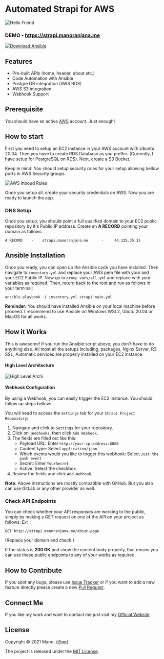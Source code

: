  # Automated Strapi for AWS

![Hello Friend](https://res.cloudinary.com/manoranjana-me/image/upload/v1615094975/Strapi-Gatsby%20Project/main_wvtwe0.jpg?raw=true)

### DEMO - https://strapi.manoranjana.me

<a href="https://bit.ly/3boHtcQ" target="_blank"><img src="https://res.cloudinary.com/manoranjana-me/image/upload/v1615094785/Strapi-Gatsby%20Project/button_ansible-code_kzngua.png" alt="Download Ansible" ></a>

## Features

- Pre-built APIs (home, header, about etc.)
- Code Automation with Ansible
- Postgre DB integration (AWS RDS)
- AWS S3 integration
- Webhook Support

## Prerequisite
You should have an active [AWS](https://aws.amazon.com/) account. Just enough!

## How to start

First you need to setup an EC2 instance in your AWS account with Ubuntu 20.04. Then you have to create RDS Database as you preffer. (Currently, I have setup for PostgreSQL on RDS). Next, create a S3 Bucket.

Keep in mind!
You should setup security rules for your setup allowing bellow ports in AWS Security groups.

![AWS Inboud Rules](https://res.cloudinary.com/manoranjana-me/image/upload/v1615099310/Strapi-Gatsby%20Project/inboud_rules_ywmxnk.jpg)
 
Once you setup all, create your security credentials on AWS. Now you are ready to launch the app.

### DNS Setup
Once you setup, you should point a full qualified domain to your EC2 public repository by it's Public IP address.
Create an **A RECORD** pointing your domain as follows:

    A RECORD    -    strapi.manoranjana.me      -     44.125.35.15

## Ansible Installation
Once you ready, you can open up the Ansible code you have installed. 
Then navigate to `inventory.yml` and replace your AWS pem file with your and your EC2 Public IP. Now go to `group_vars/all.yml` and replace with your variables as required. Then, return back to the root  and run as follows in your terminal:

    ansible-playbook -i inventory.yml strapi_main.yml

**Reminder:** You should have installed Ansible on your local machine before proceed. I recommend to use Ansible on Windows WSL2, Ubutu 20.04 or MacOS for all works.

## How it Works

This is awesome! If you run the Ansible script above, you don't have to do anything else. 
All most all the setups including, packages, Nginx Server, R3 SSL, Automatic services are properly installed on your EC2 instance. 

#### High Level Architecture
![High Level Archi](https://res.cloudinary.com/manoranjana-me/image/upload/v1615094192/Strapi-Gatsby%20Project/simple-architecure_ooiejd.png)


#### Webhook Configuration
By using a Webhook, you can easily trigger the EC2 instance. You should follow up steps bellow:

You will need to access the  `Settings`  tab for your  `Strapi Project Repository`:

1.  Navigate and click to  `Settings`  for your repository.
2.  Click on  `Webhooks`, then click  `Add Webhook`.
3.  The fields are filled out like this:
    -   Payload URL: Enter  `http://your-ip-address:8080`
    -   Content type: Select  `application/json`
    -   Which events would you like to trigger this webhook: Select  `Just the push event`
    -   Secret: Enter  `YourSecret`
    -   Active: Select the checkbox
4.  Review the fields and click  `Add Webhook`.

**Note:** Above instructions are mostly compatible with GitHub. But you also can use GitLab or any other provider as well.

### Check API Endpoints
You can check whether your API responses are working to the public, simply by making a GET request on one of the API on your project as follows: 
*Ex:*

    GET http://strapi.manoranjana.me/about-page
(Replace your domain and check.)

If the status is **200 OK** and show the content body properly, that means you can use these public endpoints to any of your works as required.

## How to Contribute

If you spot any bugs, please use [Issue Tracker](https://github.com/mrghonline/strapi_prod) or if you want to add a new feature directly please create a new [Pull Request](https://github.com/mrghonline/strapi_prod/pulls).

## Connect Me

If you like my work and want to contact me just visit my [Official Website](https://manoranjana.me/).


## License

Copyright © 2021 Mano. ([@mr](https://manoranjana.me))

The project is released under the [MIT License](https://opensource.org/licenses/MIT).
